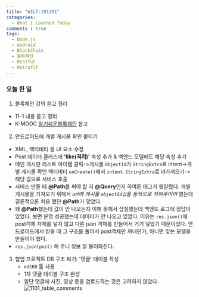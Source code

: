 ```yaml
---
title: "WILT-191101"
categories:
  - What I Learned Today
comments : true
tags:
  - Node.js
  - Android
  - BlockChain
  - 블록체인
  - RESTful
  - Retrofit
---
```


### 오늘 한 일

1. 블록체인 강의 듣고 정리
  - 11-1 내용 듣고 정리
  - K-MOOC [알기쉬운블록체인] 참고<br>

2. 안드로이드에 개별 게시물 확인 붙이기
  - XML, 액티비티 등 UI 요소 수정
  - Post 데이터 클래스에 **'like(격려)'** 속성 추가 & 백엔드 모델에도 해당 속성 추가
  - 메인 게시판 리스트 아이템 클릭->게시물 `ObjectId`가 `StringExtra`로 intent->개별 게시물 확인 액티비티 `onCreate()`에서 `intent.StringExtra`로 id가져오기->해당 값으로 서비스 호출
  - 서비스 만들 때 **@Path**를 써야 할 지 **@Query**인지 하여튼 태그가 헷갈렸다. 개별 게시물을 가져오기 위해서 *url에 게시물 `objectId값`을 동적으로 적어주어야* 했는데 결론적으론 처음 했단 **@Path**가 맞았다. 
  - 왜 **@Path**했는데 값이 안 나오는지 이해 못해서 삽질했는데 백엔드 로그에 정답이 있었다. 보면 분명 성공했는데 데이터가 안 나오고 있었다. 이유는 `res.json()`에 post객체 자체를 넣지 않고 다른 json 객체를 만들어서 거기 넣었기 때문이었다. 안드로이드에서 받을 때 그 구조를 풀어서 post객체만 꺼내던가, 아니면 맞는 모델을 만들어야 했다.
  - `res.json(post)` 해 주니 정보 잘 불러와진다.<br>

3. 협업 프로젝트 DB 구조 짜기: '댓글' 테이블 작성
    - `edERD` 툴 사용
    - 1차 댓글 테이블 구조 완성
    - 일단 댓글에 사진, 영상 등을 업로드하는 것은 고려하지 않았다.
    ![1101_table_comments](https://user-images.githubusercontent.com/54266900/68021326-765c1500-fce4-11e9-9e37-6769dfcdc700.PNG)




[생활코딩]: https://opentutorials.org/course/3332
[제로초]: https://www.zerocho.com/category/NodeJS/post/593a487c2ed1da0018cff95d
[알기쉬운블록체인]: http://www.kmooc.kr/courses/course-v1:SJCU+SJCU01+2019_2/course/
[gitpage.Markdown.table]: https://help.github.com/en/github/writing-on-github/organizing-information-with-tables "깃허브 도움말 참고"




